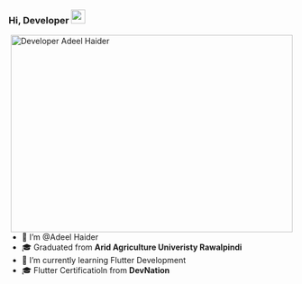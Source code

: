 ### Hi, Developer <img src="https://media.giphy.com/media/hvRJCLFzcasrR4ia7z/giphy.gif" width="25px">
<img align="right" alt="Developer Adeel Haider" src="https://cdn.dribbble.com/users/2659724/screenshots/15260020/media/7a047d4f6658eb03053a17b7f598415c.png?compress=1&resize=640x480&vertical=top" width="500" height="350" />

- 👋 I’m @Adeel Haider
- 🎓 Graduated from **Arid Agriculture Univeristy Rawalpindi**
- 🌱 I’m currently learning Flutter Development
- 🎓 Flutter Certificatioln from **DevNation**

<!---
AdeelHaiderAbbasi/AdeelHaiderAbbasi is a ✨ special ✨ repository because its `README.md` (this file) appears on your GitHub profile.
You can click the Preview link to take a look at your changes.
--->
